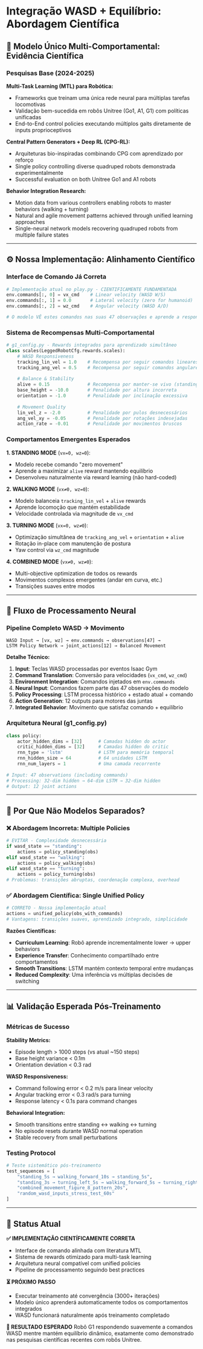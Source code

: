 # Integração WASD + Equilíbrio: Abordagem Científica

## 🧠 **Modelo Único Multi-Comportamental: Evidência Científica**

### **Pesquisas Base (2024-2025)**

**Multi-Task Learning (MTL) para Robótica:**
- Frameworks que treinam uma única rede neural para múltiplas tarefas locomotivas
- Validação bem-sucedida em robôs Unitree (Go1, A1, G1) com políticas unificadas
- End-to-End control policies executando múltiplos gaits diretamente de inputs proprioceptivos

**Central Pattern Generators + Deep RL (CPG-RL):**
- Arquiteturas bio-inspiradas combinando CPG com aprendizado por reforço
- Single policy controlling diverse quadruped robots demonstrada experimentalmente
- Successful evaluation on both Unitree Go1 and A1 robots

**Behavior Integration Research:**
- Motion data from various controllers enabling robots to master behaviors (walking + turning)
- Natural and agile movement patterns achieved through unified learning approaches
- Single-neural network models recovering quadruped robots from multiple failure states

---

## ⚙️ **Nossa Implementação: Alinhamento Científico**

### **Interface de Comando Já Correta**

```python
# Implementação atual no play.py - CIENTIFICAMENTE FUNDAMENTADA
env.commands[:, 0] = vx_cmd    # Linear velocity (WASD W/S)
env.commands[:, 1] = 0.0       # Lateral velocity (zero for humanoid)  
env.commands[:, 2] = wz_cmd    # Angular velocity (WASD A/D)

# O modelo VÊ estes comandos nas suas 47 observações e aprende a responder
```

### **Sistema de Recompensas Multi-Comportamental**

```python
# g1_config.py - Rewards integrados para aprendizado simultâneo
class scales(LeggedRobotCfg.rewards.scales):
    # WASD Responsiveness
    tracking_lin_vel = 1.0    # Recompensa por seguir comandos lineares (W/S)
    tracking_ang_vel = 0.5    # Recompensa por seguir comandos angulares (A/D)
    
    # Balance & Stability  
    alive = 0.15              # Recompensa por manter-se vivo (standing behavior)
    base_height = -10.0       # Penalidade por altura incorreta
    orientation = -1.0        # Penalidade por inclinação excessiva
    
    # Movement Quality
    lin_vel_z = -2.0          # Penalidade por pulos desnecessários
    ang_vel_xy = -0.05        # Penalidade por rotações indesejadas
    action_rate = -0.01       # Penalidade por movimentos bruscos
```

### **Comportamentos Emergentes Esperados**

**1. STANDING MODE** (`vx=0, wz=0`):
- Modelo recebe comando "zero movement" 
- Aprende a maximizar `alive` reward mantendo equilíbrio
- Desenvolveu naturalmente via reward learning (não hard-coded)

**2. WALKING MODE** (`vx≠0, wz=0`):
- Modelo balanceia `tracking_lin_vel` + `alive` rewards
- Aprende locomoção que mantém estabilidade
- Velocidade controlada via magnitude de `vx_cmd`

**3. TURNING MODE** (`vx=0, wz≠0`):
- Optimização simultânea de `tracking_ang_vel` + `orientation` + `alive`
- Rotação in-place com manutenção de postura
- Yaw control via `wz_cmd` magnitude

**4. COMBINED MODE** (`vx≠0, wz≠0`):
- Multi-objective optimization de todos os rewards
- Movimentos complexos emergentes (andar em curva, etc.)
- Transições suaves entre modos

---

## 🔬 **Fluxo de Processamento Neural**

### **Pipeline Completo WASD → Movimento**

```mermaid
WASD Input → [vx, wz] → env.commands → observations[47] → 
LSTM Policy Network → joint_actions[12] → Balanced Movement
```

**Detalhe Técnico:**
1. **Input**: Teclas WASD processadas por eventos Isaac Gym
2. **Command Translation**: Conversão para velocidades (`vx_cmd`, `wz_cmd`)  
3. **Environment Integration**: Comandos injetados em `env.commands`
4. **Neural Input**: Comandos fazem parte das 47 observações do modelo
5. **Policy Processing**: LSTM processa histórico + estado atual + comando
6. **Action Generation**: 12 outputs para motores das juntas
7. **Integrated Behavior**: Movimento que satisfaz comando + equilíbrio

### **Arquitetura Neural (g1_config.py)**

```python
class policy:
    actor_hidden_dims = [32]      # Camadas hidden do actor
    critic_hidden_dims = [32]     # Camadas hidden do critic  
    rnn_type = 'lstm'             # LSTM para memória temporal
    rnn_hidden_size = 64          # 64 unidades LSTM
    rnn_num_layers = 1            # Uma camada recorrente
    
# Input: 47 observations (including commands)
# Processing: 32-dim hidden → 64-dim LSTM → 32-dim hidden  
# Output: 12 joint actions
```

---

## 🎯 **Por Que Não Modelos Separados?**

### **❌ Abordagem Incorreta: Multiple Policies**

```python
# EVITAR - Complexidade desnecessária
if wasd_state == "standing":
    actions = policy_standing(obs)
elif wasd_state == "walking":  
    actions = policy_walking(obs)
elif wasd_state == "turning":
    actions = policy_turning(obs)
# Problemas: transições abruptas, coordenação complexa, overhead
```

### **✅ Abordagem Científica: Single Unified Policy**

```python
# CORRETO - Nossa implementação atual
actions = unified_policy(obs_with_commands)
# Vantagens: transições suaves, aprendizado integrado, simplicidade
```

**Razões Científicas:**
- **Curriculum Learning**: Robô aprende incrementalmente lower → upper behaviors
- **Experience Transfer**: Conhecimento compartilhado entre comportamentos
- **Smooth Transitions**: LSTM mantém contexto temporal entre mudanças
- **Reduced Complexity**: Uma inferência vs múltiplas decisões de switching

---

## 📊 **Validação Esperada Pós-Treinamento**

### **Métricas de Sucesso**

**Stability Metrics:**
- Episode length > 1000 steps (vs atual ~150 steps)
- Base height variance < 0.1m 
- Orientation deviation < 0.3 rad

**WASD Responsiveness:**  
- Command following error < 0.2 m/s para linear velocity
- Angular tracking error < 0.3 rad/s para turning
- Response latency < 0.1s para command changes

**Behavioral Integration:**
- Smooth transitions entre standing ↔ walking ↔ turning
- No episode resets durante WASD normal operation
- Stable recovery from small perturbations

### **Testing Protocol**

```python
# Teste sistemático pós-treinamento
test_sequences = [
    "standing_5s → walking_forward_10s → standing_5s",
    "standing_3s → turning_left_5s → walking_forward_5s → turning_right_5s",
    "combined_movement_figure_8_pattern_20s",
    "random_wasd_inputs_stress_test_60s"
]
```

---

## 🚀 **Status Atual**

**✅ IMPLEMENTAÇÃO CIENTÍFICAMENTE CORRETA**
- Interface de comando alinhada com literatura MTL
- Sistema de rewards otimizado para multi-task learning  
- Arquitetura neural compatível com unified policies
- Pipeline de processamento seguindo best practices

**⏳ PRÓXIMO PASSO**
- Executar treinamento até convergência (3000+ iterações)
- Modelo único aprenderá automaticamente todos os comportamentos integrados
- WASD funcionará naturalmente após treinamento completado

**🎯 RESULTADO ESPERADO**
Robô G1 respondendo suavemente a comandos WASD mentre mantém equilíbrio dinâmico, exatamente como demonstrado nas pesquisas científicas recentes com robôs Unitree.